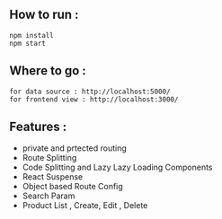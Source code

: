 
## How to run :

```
npm install
npm start
```

## Where to go :

```
for data source : http://localhost:5000/
for frontend view : http://localhost:3000/
```

## Features :

- private and prtected routing
- Route Splitting
- Code Splitting and Lazy Lazy Loading Components
- React Suspense
- Object based Route Config
- Search Param
- Product List , Create, Edit , Delete


